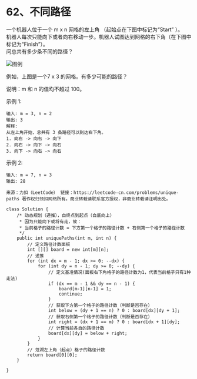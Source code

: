 62、不同路径
===
一个机器人位于一个 m x n 网格的左上角 （起始点在下图中标记为“Start” ）。<br>
机器人每次只能向下或者向右移动一步。机器人试图达到网格的右下角（在下图中标记为“Finish”）。<br>
问总共有多少条不同的路径？<br>

![图例](https://assets.leetcode-cn.com/aliyun-lc-upload/uploads/2018/10/22/robot_maze.png)


例如，上图是一个7 x 3 的网格。有多少可能的路径？<br>

说明：m 和 n 的值均不超过 100。<br>

示例 1:<br>
```
输入: m = 3, n = 2
输出: 3
解释:
从左上角开始，总共有 3 条路径可以到达右下角。
1. 向右 -> 向右 -> 向下
2. 向右 -> 向下 -> 向右
3. 向下 -> 向右 -> 向右
```
示例 2:<br>
```
输入: m = 7, n = 3
输出: 28
```
``
来源：力扣（LeetCode）
链接：https://leetcode-cn.com/problems/unique-paths
著作权归领扣网络所有。商业转载请联系官方授权，非商业转载请注明出处。
``

```
class Solution {
    /* 动态规划（递推），自终点到起点（自底向上）
     * 因为只能向下或将有走，故：
     * 当前格子的路径计数 = 下方第一个格子的路径计数 + 右侧第一个格子的路径计数
     */
    public int uniquePaths(int m, int n) {
        // 定义路径计数面板
        int [][] board = new int[m][n];
        // 递推
        for (int dx = m - 1; dx >= 0; --dx) {
            for (int dy = n - 1; dy >= 0; --dy) {
                // 定义基准情况(面板右下角格子的路径计数为1，代表当前格子只有1种走法)
                if (dx == m - 1 && dy == n - 1) {
                    board[m-1][n-1] = 1;
                    continue;
                }
                // 获取下方第一个格子的路径计数（判断是否存在）
                int below = (dy + 1 == n) ? 0 : board[dx][dy + 1]; 
                // 获取右侧第一个格子的路径计数（判断是否存在）
                int right = (dx + 1 == m) ? 0 : board[dx + 1][dy];
                // 计算当前各自的路径计数
                board[dx][dy] = below + right;
            }
        }
        // 范湖左上角（起点）格子的路径计数
        return board[0][0];
    }

}
```
